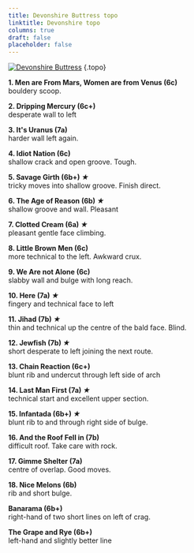 ```yaml
---
title: Devonshire Buttress topo
linktitle: Devonshire topo
columns: true
draft: false
placeholder: false
---
```


[![Devonshire Buttress](/img/peak/buxton/Devonshire-Buttress.jpg)](/img/peak/buxton/Devonshire-Buttress_hires.jpg)
{.topo}

**1. Men are From Mars, Women are from Venus (6c)**  
bouldery scoop.

**2. Dripping Mercury (6c+)**  
desperate wall to left

**3. It's Uranus (7a)**  
harder wall left again.

**4. Idiot Nation (6c)**  
shallow crack and open groove. Tough.

**5. Savage Girth (6b+) _★_**  
tricky moves into shallow groove. Finish direct.

**6. The Age of Reason (6b) _★_**  
shallow groove and wall. Pleasant

**7. Clotted Cream (6a) _★_**  
pleasant gentle face climbing.

**8. Little Brown Men (6c)**  
more technical to the left. Awkward crux.

**9. We Are not Alone (6c)**  
slabby wall and bulge with long reach.

**10. Here (7a) _★_**  
fingery and technical face to left

**11. Jihad (7b) _★_**  
thin and technical up the centre of the bald face. Blind.

**12. Jewfish (7b) _★_**  
short desperate to left joining the next route.

**13. Chain Reaction (6c+)**  
blunt rib and undercut through left side of arch

**14. Last Man First (7a) _★_**  
technical start and excellent upper section.

**15. Infantada (6b+) _★_**  
blunt rib to and through right side of bulge.

**16. And the Roof Fell in (7b)**  
difficult roof. Take care with rock.

**17. Gimme Shelter (7a)**  
centre of overlap. Good moves.

**18. Nice Melons (6b)**  
rib and short bulge.

**Banarama (6b+)**  
right-hand of two short lines on left of crag.

**The Grape and Rye (6b+)**  
left-hand and slightly better line
